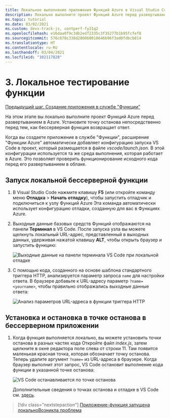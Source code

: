 ```yaml
---
title: Локальное выполнение приложения Функций Azure в Visual Studio Code
description: Локально выполните проект Функций Azure перед развертыванием в Azure. Установите точку останова непосредственно перед тем, как бессерверная функция возвращает ответ.
ms.topic: tutorial
ms.date: 03/02/2021
ms.custom: devx-track-js, contperf-fy21q2
ms.openlocfilehash: e16daa0f9c3db2edf2335c3f35277b1b95fcfef8
ms.sourcegitcommit: 576c878c338d286060010646b96f3ad0fdbcb814
ms.translationtype: HT
ms.contentlocale: ru-RU
ms.lasthandoff: 03/04/2021
ms.locfileid: "102117828"
---
```

# <a name="3-test-the-function-locally"></a>3. Локальное тестирование функции

[Предыдущий шаг. Создание приложения в службе "Функции"](tutorial-vscode-serverless-node-create-local.md)

На этом этапе вы локально выполните проект Функций Azure перед развертыванием в Azure. Установите точку останова непосредственно перед тем, как бессерверная функция возвращает ответ.

Когда вы создаете приложение в службе "Функции", расширение "Функции Azure" автоматически добавляет конфигурацию запуска VS Code в проект, который размещается в файле *vscode/launch.json*. В этой конфигурации используется та же среда выполнения, которая работает в Azure. Это позволяет проверить функционирование исходного кода перед его развертыванием в облаке.

## <a name="run-the-local-serverless-function"></a>Запуск локальной бессерверной функции

1. В Visual Studio Code нажмите клавишу **F5** (или откройте команду меню **Отладка** > **Начать отладку**), чтобы запустить отладчик и подключиться к узлу Функций Azure Эта команда автоматически использует конфигурацию отладки, созданную для вас в Функциях Azure.

1. Выходные данные базовых средств Функций отображаются на панели **Терминал** в VS Code. После запуска узла вы можете щелкнуть локальный URL-адрес, представленный в выходных данных, удерживая нажатой клавишу **ALT**, чтобы открыть браузер и запустить функцию:

    ![Выходные данные на панели терминала VS Code при локальной отладке](../media/functions-extension/local-test-output.png)

1. С помощью кода, созданного на основе шаблона стандартного триггера HTTP, анализируется параметр запроса `name` для настройки ответа. В браузере добавьте к URL-адресу параметр `?name=<yourname>`, чтобы правильно отображались выходные данные ответа:

    ![Анализ параметров URL-адреса в функции триггера HTTP](../media/functions-extension/local-test-browser.png)

## <a name="set-and-stop-at-break-point-in-serverless-app"></a>Установка и остановка в точке останова в бессерверном приложении

1. Когда функция выполняется локально, вы можете установить точки останова в разных частях кода Откройте файл *index.js*, затем щелкните в окне редактора поле слева от строки 11. Там появится маленькая красная точка, которая обозначает точку останова. Теперь удалите аргумент `?name=` из URL-адреса в браузере. Когда браузер выполнит этот запрос, VS Code остановит выполнение кода функции в указанной точке останова:

    ![VS Code останавливается по точке останова](../media/functions-extension/debugging-breakpoint.png)

    Дополнительные сведения о точках останова и отладке в VS Code см. [здесь](https://code.visualstudio.com/docs/editor/debugging).

> [!div class="nextstepaction"]
> [Приложение-функция запущена локально](tutorial-vscode-serverless-node-deploy-hosting.md)[Возникла проблема](https://www.research.net/r/PWZWZ52?tutorial=node-deployment-azurefunctions&step=run-app)
